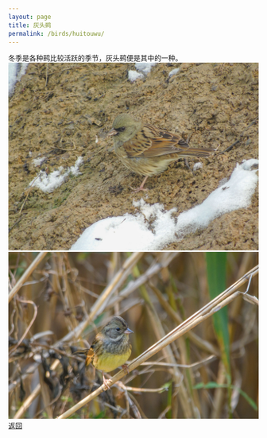 ```yaml
---
layout: page
title: 灰头鹀
permalink: /birds/huitouwu/
---
```

冬季是各种鹀比较活跃的季节，灰头鹀便是其中的一种。
![](../picture/灰头鹀/DSC02296.jpg)
![](../picture/灰头鹀/DSC_8761.jpg)
[返回](../../)